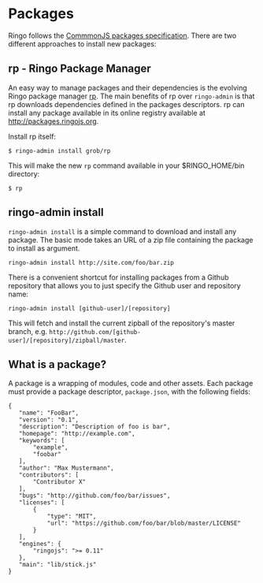 # Packages

Ringo follows the [CommmonJS packages specification](http://wiki.commonjs.org/wiki/Packages/1.0).
There are two different approaches to install new packages:

## rp - Ringo Package Manager

An easy way to manage packages and their dependencies is the evolving Ringo package manager [rp](https://github.com/grob/rp).
The main benefits of rp over `ringo-admin` is that rp downloads dependencies defined in the packages descriptors.
rp can install any package available in its online registry available at <http://packages.ringojs.org>.

Install rp itself:

    $ ringo-admin install grob/rp

This will make the new `rp` command available in your $RINGO_HOME/bin directory:

    $ rp

## ringo-admin install

`ringo-admin install` is a simple command to download and install any package. The basic mode takes an URL of a zip file
containing the package to install as argument.

    ringo-admin install http://site.com/foo/bar.zip

There is a convenient shortcut for installing packages from a Github repository that allows you to just specify the
Github user and repository name:

    ringo-admin install [github-user]/[repository]

This will fetch and install the current zipball of the repository's master branch,
e.g. `http://github.com/[github-user]/[repository]/zipball/master`.

## What is a package?

A package is a wrapping of modules, code and other assets. Each package must provide a package descriptor,
`package.json`, with the following fields:

    {
       "name": "FooBar",
       "version": "0.1",
       "description": "Description of foo is bar",
       "homepage": "http://example.com",
       "keywords": [
           "example",
           "foobar"
       ],
       "author": "Max Mustermann",
       "contributors": [
           "Contributor X"
       ],
       "bugs": "http://github.com/foo/bar/issues",
       "licenses": [
           {
               "type": "MIT",
               "url": "https://github.com/foo/bar/blob/master/LICENSE"
           }
       ],
       "engines": {
           "ringojs": ">= 0.11"
       },
       "main": "lib/stick.js"
    }


